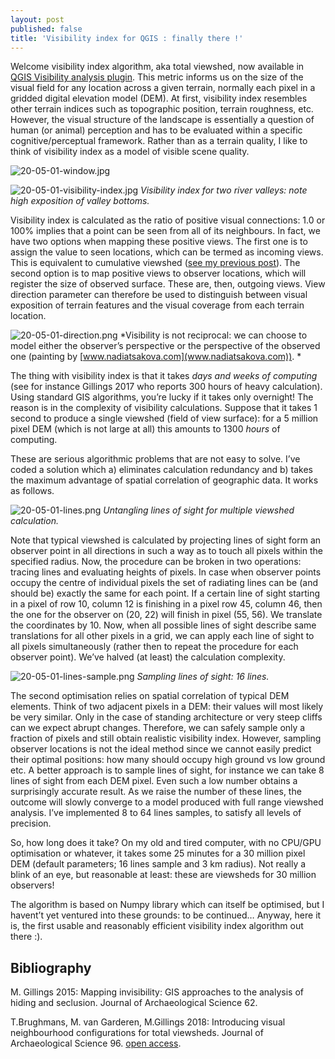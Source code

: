 ```yaml
---
layout: post
published: false
title: 'Visibility index for QGIS : finally there !'
---
```


Welcome visibility index algorithm, aka total viewshed, now available in [QGIS Visibility analysis plugin](http://www.zoran-cuckovic.from.hr/QGIS-visibility-analysis/). This metric informs us on the size of the visual field for any location across a given terrain, normally each pixel in a gridded digital elevation model (DEM). At first, visibility index resembles other terrain indices such as topographic position, terrain roughness, etc. However, the visual structure of the landscape is essentially a question of human (or animal) perception and has to be evaluated within a specific cognitive/perceptual framework. Rather than as a terrain quality, I like to think of visibility index as a model of visible scene quality.  

![20-05-01-window.jpg]({{site.baseurl}}/figures/20-05-01-window.jpg)

![20-05-01-visibility-index.jpg]({{site.baseurl}}/figures/20-05-01-visibility-index.jpg)
*Visibility index for two river valleys: note high exposition of valley bottoms.*


Visibility index is calculated as the ratio of positive visual connections: 1.0 or 100% implies that a point can be seen from all of its neighbours. In fact, we have two options when mapping these positive views. The first one is to assign the value to seen locations, which can be termed as incoming views. This is equivalent to cumulative viewshed ([see my previous post]({{site.baseurl}}/2020/viewshed-tutorial/)). The second option is to map positive views to observer locations, which will register the size of observed surface. These are, then, outgoing views. View direction parameter can therefore be used to distinguish between visual exposition of terrain features and the visual coverage from each terrain location. 

![20-05-01-direction.png]({{site.baseurl}}/figures/20-05-01-direction.png)
*Visibility is not reciprocal: we can choose to model either the observer’s perspective or the perspective of the observed one (painting by [www.nadiatsakova.com](www.nadiatsakova.com)). *

The thing with visibility index is that it takes *days and weeks of computing* (see for instance Gillings 2017 who reports 300 hours of heavy calculation). Using standard GIS algorithms, you’re lucky if it takes only overnight! The reason is in the complexity of visibility calculations. Suppose that it takes 1 second to produce a single viewshed (field of view surface): for a 5 million pixel DEM (which is not large at all) this amounts to 1300 *hours* of computing.

These are serious algorithmic problems that are not easy to solve. I’ve coded a solution which a) eliminates calculation redundancy and b) takes the maximum advantage of spatial correlation of geographic data. It works as follows.

![20-05-01-lines.png]({{site.baseurl}}/figures/20-05-01-lines.png)
*Untangling lines of sight for multiple viewshed calculation.*

Note that typical viewshed is calculated by projecting lines of sight form an observer point in all directions in such a way as to touch all pixels within the specified radius. Now, the procedure can be broken in two operations: tracing lines and evaluating heights of pixels. In case when observer points occupy the centre of individual pixels the set of radiating lines can be (and should be) exactly the same for each point. If a certain line of sight starting in a pixel of row 10, column 12 is finishing in a pixel row 45, column 46, then the one for the observer on (20, 22) will finish in pixel (55, 56). We translate the coordinates by 10. Now, when all possible lines of sight describe same translations for all other pixels in a grid, we can apply each line of sight to all pixels simultaneously (rather then to repeat the procedure for each observer point). We’ve halved (at least) the calculation complexity. 

![20-05-01-lines-sample.png]({{site.baseurl}}/figures/20-05-01-lines-sample.png)
*Sampling lines of sight: 16 lines.*

The second optimisation relies on spatial correlation of typical DEM elements. Think of two adjacent pixels in a DEM: their values will most likely be very similar. Only in the case of standing architecture or very steep cliffs can we expect abrupt changes. Therefore, we can safely sample only a fraction of pixels and still obtain realistic visibility index. However, sampling observer locations is not the ideal method since we cannot easily predict their optimal positions: how many should occupy high ground vs low ground etc. A better approach is to sample lines of sight, for instance we can take 8 lines of sight from each DEM pixel. Even such a low number obtains a surprisingly accurate result. As we raise the number of these lines, the outcome will slowly converge to a model produced with full range viewshed analysis. I’ve implemented 8 to 64 lines samples, to satisfy all levels of precision. 

So, how long does it take? On my old and tired computer, with no CPU/GPU optimisation or whatever, it takes some 25 minutes for a 30 million pixel DEM (default parameters; 16 lines sample and 3 km radius). Not really a blink of an eye, but reasonable at least: these are viewsheds for 30 million observers! 

The algorithm is based on Numpy library which can itself be optimised, but I havent’t yet ventured into these grounds: to be continued… Anyway, here it is, the first usable and reasonably efficient visibility index algorithm out there :).

## Bibliography

M. Gillings 2015: Mapping invisibility: GIS approaches to the analysis of hiding and seclusion. Journal of Archaeological Science 62.

T.Brughmans, M. van Garderen, M.Gillings 2018: Introducing visual neighbourhood configurations for total viewsheds. Journal of Archaeological Science 96. [open access](https://www.sciencedirect.com/science/article/pii/S0305440318302383).
